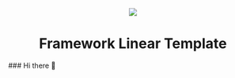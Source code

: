 
<div align='center'>
	<img src='https://as1.ftcdn.net/v2/jpg/04/37/39/18/1000_F_437391889_ebGNTbME7F6KPEgIPwh738Rvfm8WF0tj.jpg' /> 
	<h1>Framework Linear Template</h1>
</div>
### Hi there 👋

<!--
**Leumas80/Leumas80** is a ✨ _special_ ✨ repository because its `README.md` (this file) appears on your GitHub profile.

Here are some ideas to get you started:

- 🔭 I’m currently working on ...
- 🌱 I’m currently learning ...
- 👯 I’m looking to collaborate on ...
- 🤔 I’m looking for help with ...
- 💬 Ask me about ...
- 📫 How to reach me: ...
- 😄 Pronouns: ...
- ⚡ Fun fact: ...
-->
